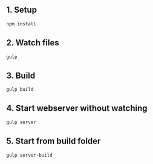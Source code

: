 
## 1. Setup
```bash
npm install
```
## 2. Watch files
```bash
gulp
```

## 3. Build
```bash
gulp build
```

## 4. Start webserver without watching
```bash
gulp server
```

## 5. Start from build folder
```bash
gulp server-build
```
